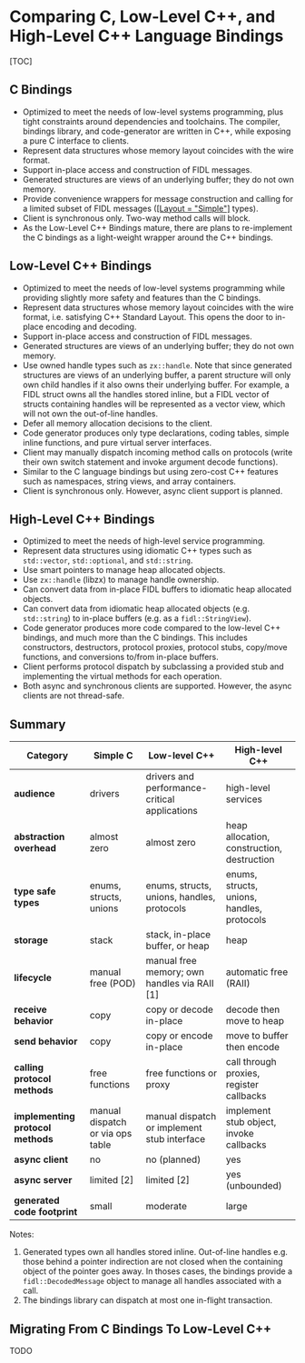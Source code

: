 
# Comparing C, Low-Level C++, and High-Level C++ Language Bindings

[TOC]

## C Bindings

*   Optimized to meet the needs of low-level systems programming, plus tight
    constraints around dependencies and toolchains. The compiler, bindings
    library, and code-generator are written in C++, while exposing a pure C
    interface to clients.
*   Represent data structures whose memory layout coincides with the wire
    format.
*   Support in-place access and construction of FIDL messages.
*   Generated structures are views of an underlying buffer; they do not own
    memory.
*   Provide convenience wrappers for message construction and calling for
    a limited subset of FIDL messages
    ([[Layout = "Simple"]](
    /docs/development/languages/fidl/reference/attributes.md#layout) types).
*   Client is synchronous only. Two-way method calls will block.
*   As the Low-Level C++ Bindings mature, there are plans to re-implement
    the C bindings as a light-weight wrapper around the C++ bindings.

## Low-Level C++ Bindings

*   Optimized to meet the needs of low-level systems programming while providing
    slightly more safety and features than the C bindings.
*   Represent data structures whose memory layout coincides with the wire
    format, i.e. satisfying C++ Standard Layout. This opens the door to
    in-place encoding and decoding.
*   Support in-place access and construction of FIDL messages.
*   Generated structures are views of an underlying buffer; they do not own
    memory.
*   Use owned handle types such as `zx::handle`. Note that since generated
    structures are views of an underlying buffer, a parent structure will only
    own child handles if it also owns their underlying buffer. For example, a
    FIDL struct owns all the handles stored inline, but a FIDL vector of structs
    containing handles will be represented as a vector view, which will not own
    the out-of-line handles.
*   Defer all memory allocation decisions to the client.
*   Code generator produces only type declarations, coding tables, simple
    inline functions, and pure virtual server interfaces.
*   Client may manually dispatch incoming method calls on protocols
    (write their own switch statement and invoke argument decode functions).
*   Similar to the C language bindings but using zero-cost C++ features
    such as namespaces, string views, and array containers.
*   Client is synchronous only. However, async client support is planned.

## High-Level C++ Bindings

*   Optimized to meet the needs of high-level service programming.
*   Represent data structures using idiomatic C++ types such as `std::vector`,
    `std::optional`, and `std::string`.
*   Use smart pointers to manage heap allocated objects.
*   Use `zx::handle` (libzx) to manage handle ownership.
*   Can convert data from in-place FIDL buffers to idiomatic heap allocated
    objects.
*   Can convert data from idiomatic heap allocated objects
    (e.g. `std::string`) to in-place buffers (e.g. as a `fidl::StringView`).
*   Code generator produces more code compared to the low-level C++ bindings,
    and much more than the C bindings. This includes constructors, destructors,
    protocol proxies, protocol stubs, copy/move functions, and
    conversions to/from in-place buffers.
*   Client performs protocol dispatch by subclassing a provided stub and
    implementing the virtual methods for each operation.
*   Both async and synchronous clients are supported. However, the async clients
    are not thread-safe.

## Summary

Category                           | Simple C                          | Low-level C++                                 | High-level C++
-----------------------------------|-----------------------------------|-----------------------------------------------|--------------------
**audience**                       | drivers                           | drivers and performance-critical applications | high-level services
**abstraction overhead**           | almost zero                       | almost zero                                   | heap allocation, construction, destruction
**type safe types**                | enums, structs, unions            | enums, structs, unions, handles, protocols    | enums, structs, unions, handles, protocols
**storage**                        | stack                             | stack, in-place buffer, or heap               | heap
**lifecycle**                      | manual free (POD)                 | manual free memory; own handles via RAII [1]  | automatic free (RAII)
**receive behavior**               | copy                              | copy or decode in-place                       | decode then move to heap
**send behavior**                  | copy                              | copy or encode in-place                       | move to buffer then encode
**calling protocol methods**       | free functions                    | free functions or proxy                       | call through proxies, register callbacks
**implementing protocol methods**  | manual dispatch or via ops table  | manual dispatch or implement stub interface   | implement stub object, invoke callbacks
**async client**                   | no                                | no (planned)                                  | yes
**async server**                   | limited [2]                       | limited [2]                                   | yes (unbounded)
**generated code footprint**       | small                             | moderate                                      | large

Notes:

1. Generated types own all handles stored inline. Out-of-line handles e.g. those
   behind a pointer indirection are not closed when the containing object of the
   pointer goes away. In thoses cases, the bindings provide a
   `fidl::DecodedMessage` object to manage all handles associated with a call.
2. The bindings library can dispatch at most one in-flight transaction.

## Migrating From C Bindings To Low-Level C++

TODO

